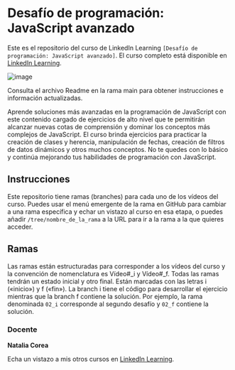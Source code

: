# Desafío de programación: JavaScript avanzado

Este es el repositorio del curso de LinkedIn Learning `[Desafío de programación: JavaScript avanzado]`. El curso completo está disponible en [LinkedIn Learning][lil-course-url].

![image](https://user-images.githubusercontent.com/71371373/193788732-9f4f63eb-cded-426c-ac26-2ffdc0b77202.png)

Consulta el archivo Readme en la rama main para obtener instrucciones e información actualizadas.

Aprende soluciones más avanzadas en la programación de JavaScript con este contenido cargado de ejercicios de alto nivel que te permitirán alcanzar nuevas cotas de comprensión y dominar los conceptos más complejos de JavaScript. El curso brinda ejercicios para practicar la creación de clases y herencia, manipulación de fechas, creación de filtros de datos dinámicos y otros muchos conceptos. No te quedes con lo básico y continúa mejorando tus habilidades de programación con JavaScript.

## Instrucciones

Este repositorio tiene ramas (branches) para cada uno de los vídeos del curso. Puedes usar el menú emergente de la rama en GitHub para cambiar a una rama específica y echar un vistazo al curso en esa etapa, o puedes añadir `/tree/nombre_de_la_rama` a la URL para ir a la rama a la que quieres acceder.

## Ramas

Las ramas están estructuradas para corresponder a los vídeos del curso y la convención de nomenclatura es Vídeo#_i y Vídeo#_f. Todas las ramas tendrán un estado inicial y otro final. Están marcadas con las letras i («inicio») y f («fin»). La branch i tiene el código para desarrollar el ejercicio mientras que la branch f contiene la solución. Por ejemplo, la rama denominada `02_i` corresponde al segundo desafío y `02_f` contiene la solución.

### Docente

**Natalia Corea**

Echa un vistazo a mis otros cursos en [LinkedIn Learning](https://www.linkedin.com/learning/instructors/natalia-corea).

[0]: # (Replace these placeholder URLs with actual course URLs)
[lil-course-url]: https://www.linkedin.com/learning/desafio-de-programacion-javascript-avanzado
[lil-thumbnail-url]: https://media-exp1.licdn.com/dms/image/C4E0DAQHUhMdZ271IlA/learning-public-crop_675_1200/0/1653985859528?e=1659682800&v=beta&t=ZgKfwkmYmgZQD9c7SlTtfFhumZbPTAYUUlAIN3SfWNQ
